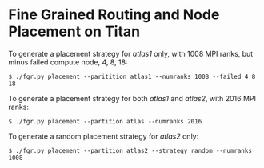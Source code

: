 Fine Grained Routing and Node Placement on Titan
====

To generate a placement strategy for *atlas1* only, with 1008 MPI ranks, but
minus failed compute node, 4, 8, 18:

    $ ./fgr.py placement --paritition atlas1 --numranks 1008 --failed 4 8 18

To generate a placement strategy for both *atlas1* and *atlas2*, with 2016 MPI
ranks:

    $ ./fgr.py placement --partition atlas --numranks 2016

To generate a random placement strategy for *atlas2* only:

    $ ./fgr.py placement --partition atlas2 --strategy random --numranks 1008


